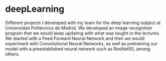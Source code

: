 # deepLearning
Different projects I developed with my team for the deep learning subject at Universidad Politécnica de Madrid. We developed an image recognition program that we would keep updating with what was taught in the lectures. We started with a Feed Forward Neural Network and then we would experiment with Convolutional Neural Networks, as well as pretraining our model with a preestablished neural network such as ResNet50, among others.
